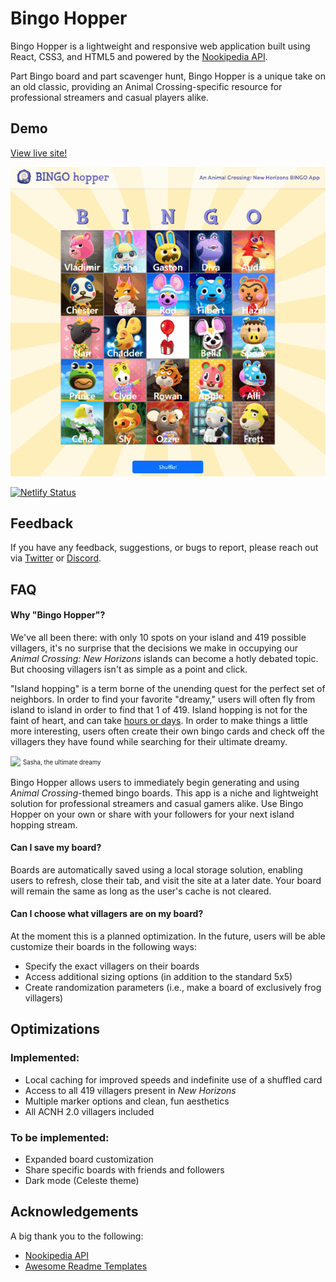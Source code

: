 
# Bingo Hopper

Bingo Hopper is a lightweight and responsive web application built using React, CSS3, and HTML5 and powered by the [Nookipedia API](https://api.nookipedia.com/). 

Part Bingo board and part scavenger hunt, Bingo Hopper is a unique take on an old classic, providing an Animal Crossing-specific resource for professional streamers and casual players alike.
## Demo

<p align="center">

[View live site!](https://bingohopper.netlify.app/)

![Bingo Hopper demo](https://raw.githubusercontent.com/RachFairchild/acnh-bingo/main/bingo-hopper-demo.gif)

[![Netlify Status](https://api.netlify.com/api/v1/badges/8796881a-43e9-40ed-a859-dcaeb3a3ec68/deploy-status)](https://app.netlify.com/sites/bingohopper/deploys)

</p>

## Feedback

If you have any feedback, suggestions, or bugs to report, please reach out via [Twitter](https://twitter.com/rachefairchild) or [Discord](https://discordapp.com/users/Rachib).

## FAQ

#### Why "Bingo Hopper"?

We've all been there: with only 10 spots on your island and 419 possible villagers, it's no surprise that the decisions we make in occupying our *Animal Crossing: New Horizons* islands can become a hotly debated topic. But choosing villagers isn't as simple as a point and click.

"Island hopping" is a term borne of the unending quest for the perfect set of neighbors. In order to find your favorite "dreamy," users will often fly from island to island in order to find that 1 of 419. Island hopping is not for the faint of heart, and can take [hours or days](https://www.youtube.com/watch?v=kA-ueFYqWjU). In order to make things a little more interesting, users often create their own bingo cards and check off the villagers they have found while searching for their ultimate dreamy.

<img src="https://dodo.ac/np/images/9/90/Sasha_amiibo.png">
<sup><sub>Sasha, the ultimate dreamy</sub></sup>

Bingo Hopper allows users to immediately begin generating and using *Animal Crossing*-themed bingo boards. This app is a niche and lightweight solution for professional streamers and casual gamers alike. Use Bingo Hopper on your own or share with your followers for your next island hopping stream.

#### Can I save my board?

Boards are automatically saved using a local storage solution, enabling users to refresh, close their tab, and visit the site at a later date. Your board will remain the same as long as the user's cache is not cleared.

#### Can I choose what villagers are on my board?

At the moment this is a planned optimization. In the future, users will be able customize their boards in the following ways:
 - Specify the exact villagers on their boards
 - Access additional sizing options (in addition to the standard 5x5)
 - Create randomization parameters (i.e., make a board of exclusively frog villagers)
## Optimizations

### Implemented:
 - Local caching for improved speeds and indefinite use of a shuffled card
 - Access to all 419 villagers present in *New Horizons*
 - Multiple marker options and clean, fun aesthetics
 - All ACNH 2.0 villagers included

### To be implemented:
 - Expanded board customization
 - Share specific boards with friends and followers
 - Dark mode (Celeste theme)
## Acknowledgements

A big thank you to the following:

 - [Nookipedia API](https://api.nookipedia.com/) 
 - [Awesome Readme Templates](https://awesomeopensource.com/project/elangosundar/awesome-README-templates)